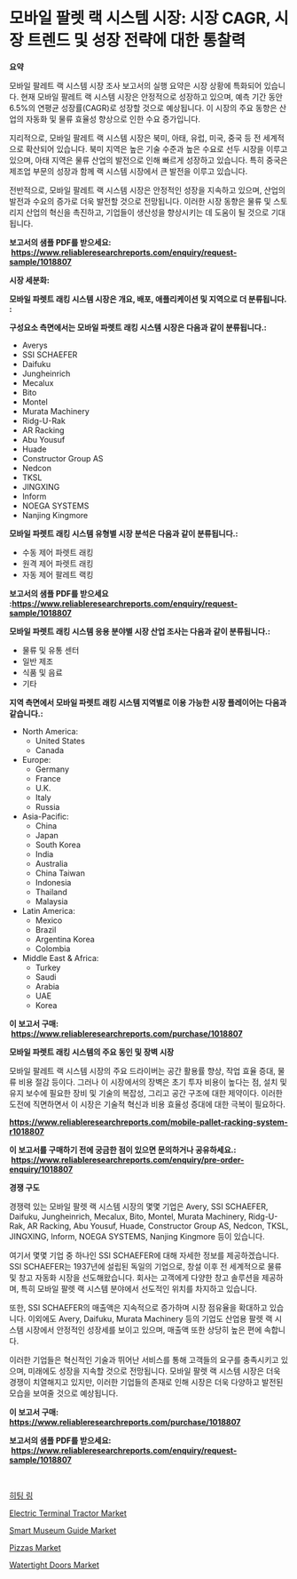 <p><h1>모바일 팔렛 랙 시스템 시장: 시장 CAGR, 시장 트렌드 및 성장 전략에 대한 통찰력</h1></p><p><strong>요약</strong></p>
<p><p>모바일 팔레트 랙 시스템 시장 조사 보고서의 실행 요약은 시장 상황에 특화되어 있습니다. 현재 모바일 팔레트 랙 시스템 시장은 안정적으로 성장하고 있으며, 예측 기간 동안 6.5%의 연평균 성장률(CAGR)로 성장할 것으로 예상됩니다. 이 시장의 주요 동향은 산업의 자동화 및 물류 효율성 향상으로 인한 수요 증가입니다.</p><p>지리적으로, 모바일 팔레트 랙 시스템 시장은 북미, 아태, 유럽, 미국, 중국 등 전 세계적으로 확산되어 있습니다. 북미 지역은 높은 기술 수준과 높은 수요로 선두 시장을 이루고 있으며, 아태 지역은 물류 산업의 발전으로 인해 빠르게 성장하고 있습니다. 특히 중국은 제조업 부문의 성장과 함께 랙 시스템 시장에서 큰 발전을 이루고 있습니다.</p><p>전반적으로, 모바일 팔레트 랙 시스템 시장은 안정적인 성장을 지속하고 있으며, 산업의 발전과 수요의 증가로 더욱 발전할 것으로 전망됩니다. 이러한 시장 동향은 물류 및 스토리지 산업의 혁신을 촉진하고, 기업들이 생산성을 향상시키는 데 도움이 될 것으로 기대됩니다.</p></p>
<p><strong>보고서의 샘플 PDF를 받으세요: &nbsp;<a href="https://www.reliableresearchreports.com/enquiry/request-sample/1018807">https://www.reliableresearchreports.com/enquiry/request-sample/1018807</a></strong></p>
<p><strong>시장 세분화:</strong></p>
<p><strong> 모바일 파렛트 래킹 시스템 시장은 개요, 배포, 애플리케이션 및 지역으로 더 분류됩니다. :</strong></p>
<p><strong>구성요소 측면에서는 모바일 파렛트 래킹 시스템 시장은 다음과 같이 분류됩니다.:</strong></p>
<p><ul><li>Averys</li><li>SSI SCHAEFER</li><li>Daifuku</li><li>Jungheinrich</li><li>Mecalux</li><li>Bito</li><li>Montel</li><li>Murata Machinery</li><li>Ridg-U-Rak</li><li>AR Racking</li><li>Abu Yousuf</li><li>Huade</li><li>Constructor Group AS</li><li>Nedcon</li><li>TKSL</li><li>JINGXING</li><li>Inform</li><li>NOEGA SYSTEMS</li><li>Nanjing Kingmore</li></ul></p>
<p><strong> 모바일 파렛트 래킹 시스템 유형별 시장 분석은 다음과 같이 분류됩니다.:</strong></p>
<p><ul><li>수동 제어 파렛트 래킹</li><li>원격 제어 파렛트 래킹</li><li>자동 제어 팔레트 랙킹</li></ul></p>
<p><strong>보고서의 샘플 PDF를 받으세요 :<a href="https://www.reliableresearchreports.com/enquiry/request-sample/1018807">https://www.reliableresearchreports.com/enquiry/request-sample/1018807</a></strong></p>
<p><strong> 모바일 파렛트 래킹 시스템 응용 분야별 시장 산업 조사는 다음과 같이 분류됩니다.:</strong></p>
<p><ul><li>물류 및 유통 센터</li><li>일반 제조</li><li>식품 및 음료</li><li>기타</li></ul></p>
<p><strong>지역 측면에서 모바일 파렛트 래킹 시스템 지역별로 이용 가능한 시장 플레이어는 다음과 같습니다.:</strong></p>
<p><ul>
    <li>
        North America:
        <ul>
            <li>United States</li>
            <li>Canada</li>
        </ul>
    </li>
    <li>
        Europe:
        <ul>
            <li>Germany</li>
            <li>France</li>
            <li>U.K.</li>
            <li>Italy</li>
            <li>Russia</li>
        </ul>
    </li>
    <li>
        Asia-Pacific:
        <ul>
            <li>China</li>
            <li>Japan</li>
            <li>South Korea</li>
            <li>India</li>
            <li>Australia</li>
            <li>China Taiwan</li>
            <li>Indonesia</li>
            <li>Thailand</li>
            <li>Malaysia</li>
        </ul>
    </li>
    <li>
        Latin America:
        <ul>
            <li>Mexico</li>
            <li>Brazil</li>
            <li>Argentina Korea</li>
            <li>Colombia</li>
        </ul>
    </li>
    <li>
        Middle East & Africa:
        <ul>
            <li>Turkey</li>
            <li>Saudi</li>
            <li>Arabia</li>
            <li>UAE</li>
            <li>Korea</li>
        </ul>
    </li>
    </ul></p>
<p><strong>이 보고서 구매: &nbsp;<a href="https://www.reliableresearchreports.com/purchase/1018807">https://www.reliableresearchreports.com/purchase/1018807</a></strong></p>
<p><strong>모바일 파렛트 래킹 시스템의 주요 동인 및 장벽 시장</strong></p>
<p><p>모바일 팔레트 랙 시스템 시장의 주요 드라이버는 공간 활용률 향상, 작업 효율 증대, 물류 비용 절감 등이다. 그러나 이 시장에서의 장벽은 초기 투자 비용이 높다는 점, 설치 및 유지 보수에 필요한 장비 및 기술의 복잡성, 그리고 공간 구조에 대한 제약이다. 이러한 도전에 직면하면서 이 시장은 기술적 혁신과 비용 효율성 증대에 대한 극복이 필요하다.</p></p>
<p><strong><a href="https://www.reliableresearchreports.com/mobile-pallet-racking-system-r1018807">https://www.reliableresearchreports.com/mobile-pallet-racking-system-r1018807</a></strong></p>
<p><strong>이 보고서를 구매하기 전에 궁금한 점이 있으면 문의하거나 공유하세요.: &nbsp;<a href="https://www.reliableresearchreports.com/enquiry/pre-order-enquiry/1018807">https://www.reliableresearchreports.com/enquiry/pre-order-enquiry/1018807</a></strong></p>
<p><strong>경쟁 구도</strong></p>
<p><p>경쟁력 있는 모바일 팔렛 랙 시스템 시장의 몇몇 기업은 Avery, SSI SCHAEFER, Daifuku, Jungheinrich, Mecalux, Bito, Montel, Murata Machinery, Ridg-U-Rak, AR Racking, Abu Yousuf, Huade, Constructor Group AS, Nedcon, TKSL, JINGXING, Inform, NOEGA SYSTEMS, Nanjing Kingmore 등이 있습니다.</p><p>여기서 몇몇 기업 중 하나인 SSI SCHAEFER에 대해 자세한 정보를 제공하겠습니다. SSI SCHAEFER는 1937년에 설립된 독일의 기업으로, 창설 이후 전 세계적으로 물류 및 창고 자동화 시장을 선도해왔습니다. 회사는 고객에게 다양한 창고 솔루션을 제공하며, 특히 모바일 팔렛 랙 시스템 분야에서 선도적인 위치를 차지하고 있습니다.</p><p>또한, SSI SCHAEFER의 매출액은 지속적으로 증가하며 시장 점유율을 확대하고 있습니다. 이외에도 Avery, Daifuku, Murata Machinery 등의 기업도 산업용 팔렛 랙 시스템 시장에서 안정적인 성장세를 보이고 있으며, 매출액 또한 상당히 높은 편에 속합니다.</p><p>이러한 기업들은 혁신적인 기술과 뛰어난 서비스를 통해 고객들의 요구를 충족시키고 있으며, 미래에도 성장을 지속할 것으로 전망됩니다. 모바일 팔렛 랙 시스템 시장은 더욱 경쟁이 치열해지고 있지만, 이러한 기업들의 존재로 인해 시장은 더욱 다양하고 발전된 모습을 보여줄 것으로 예상됩니다.</p></p>
<p><strong>이 보고서 구매: &nbsp; <a href="https://www.reliableresearchreports.com/purchase/1018807">https://www.reliableresearchreports.com/purchase/1018807</a></strong></p>
<p><strong>보고서의 샘플 PDF를 받으세요: &nbsp;<a href="https://www.reliableresearchreports.com/enquiry/request-sample/1018807">https://www.reliableresearchreports.com/enquiry/request-sample/1018807</a></strong><strong></strong></p>
<p>&nbsp;</p>
<p><p><a href="https://medium.com/@isariontaru/%EC%98%A8%EB%8F%84-%EC%A1%B0%EC%A0%88-%EB%A7%81-%EC%8B%9C%EC%9E%A5-%EA%B7%9C%EB%AA%A8%EB%8A%94-%EA%B8%80%EB%A1%9C%EB%B2%8C-%EC%82%B0%EC%97%85%EC%97%90%EC%84%9C-%EA%B0%80%EC%9E%A5-%EC%A2%8B%EC%9D%80-%EB%A7%88%EC%BC%80%ED%8C%85-%EC%B1%84%EB%84%90%EC%9D%84-%EB%82%98%ED%83%80%EB%83%85%EB%8B%88%EB%8B%A4-1a64e3930361">히팅 링</a></p><p><a href="https://www.linkedin.com/pulse/electric-terminal-tractor-market-insights-players-forecast-izi8e?trackingId=dGH%2Bv2Cg0PR3hMh2yAFR0Q%3D%3D">Electric Terminal Tractor Market</a></p><p><a href="https://issuu.com/reportprime-2/docs/smart-museum-guide-market-size-2030.pptx">Smart Museum Guide Market</a></p><p><a href="https://github.com/BryceTownsendr/Market-Research-Report-List-4/blob/main/pizzas-market.md">Pizzas Market</a></p><p><a href="https://www.linkedin.com/pulse/watertight-doors-market-research-report-provides-critical-ltkye?trackingId=UR79JJbFtzReaWigsZ0%2FpQ%3D%3D">Watertight Doors Market</a></p></p>
